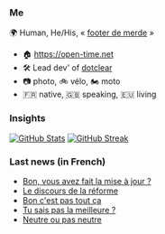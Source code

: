 ### Me

🌍 Human, He/His, « [footer de merde](https://open-time.net/post/2013/07/17/La-veritable-histoire-du-Footer-de-merde-) » 
* 🏠 https://open-time.net 
* 🛠️ Lead dev' of [dotclear](https://git.dotclear.org/dev/dotclear)
* 📷 photo, 🚲 vélo, 🏍️ moto 
* 🇫🇷 native, 🇬🇧 speaking, 🇪🇺 living

### Insights

[![GitHub Stats](https://github-readme-stats.vercel.app/api?username=franck-paul)](https://github.com/franck-paul)
[![GitHub Streak](https://github-readme-streak-stats.herokuapp.com?user=franck-paul)](https://git.io/streak-stats)

### Last news (in French)

<!-- BLOG-POST-LIST:START -->
- [Bon, vous avez fait la mise à jour ?](https://open-time.net/post/2023/01/20/Bon-vous-avez-fait-la-mise-a-jour)
- [Le discours de la réforme](https://open-time.net/post/2023/01/19/Le-discours-de-la-reforme)
- [Bon c&#39;est pas tout ça](https://open-time.net/post/2023/01/18/Bon-c-est-pas-tout-ca)
- [Tu sais pas la meilleure ?](https://open-time.net/post/2023/01/17/Tu-sais-pas-la-meilleure)
- [Neutre ou pas neutre](https://open-time.net/post/2023/01/16/Neutre-ou-pas-neutre)
<!-- BLOG-POST-LIST:END -->
